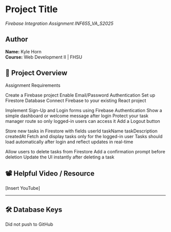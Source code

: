 # Project Title
*Firebase Integration Assignment INF655_VA_S2025*

## Author
**Name:** Kyle Horn  
**Course:** Web Development II | FHSU

## 🧠 Project Overview
Assignment Requirements

Create a Firebase project
Enable Email/Password Authentication
Set up Firestore Database
Connect Firebase to your existing React project

Implement Sign-Up and Login forms using Firebase Authentication
Show a simple dashboard or welcome message after login
Protect your task manager route so only logged-in users can access it
Add a Logout button

Store new tasks in Firestore with fields	userId	taskName	taskDescription	createdAt
Fetch and display tasks only for the logged-in user
Tasks should load automatically after login and reflect updates in real-time

Allow users to delete tasks from Firestore
Add a confirmation prompt before deletion
Update the UI instantly after deleting a task

## 📽️ Helpful Video / Resource

[Insert YouTube]

---

## 🛠️ Database Keys

Did not push to GitHub

